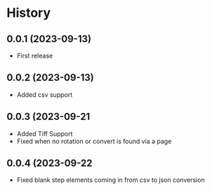 
History
=======

0.0.1 (2023-09-13)
------------------

* First release

0.0.2 (2023-09-13)
------------------

* Added csv support

0.0.3 (2023-09-21
------------------

* Added Tiff Support
* Fixed when no rotation or convert is found via a page

0.0.4 (2023-09-22
------------------

* Fixed blank step elements coming in from csv to json conversion